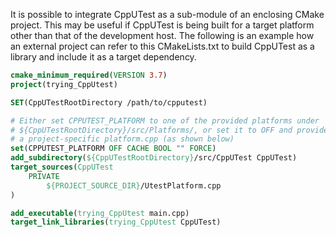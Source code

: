 It is possible to integrate CppUTest as a sub-module of an enclosing CMake
project. This may be useful if CppUTest is being built for a target platform
other than that of the development host. The following is an example how an
external project can refer to this CMakeLists.txt to build CppUTest as a
library and include it as a target dependency.

```cmake
cmake_minimum_required(VERSION 3.7)
project(trying_CppUtest)

SET(CppUTestRootDirectory /path/to/cpputest)

# Either set CPPUTEST_PLATFORM to one of the provided platforms under
# ${CppUTestRootDirectory}/src/Platforms/, or set it to OFF and provide
# a project-specific platform.cpp (as shown below)
set(CPPUTEST_PLATFORM OFF CACHE BOOL "" FORCE)
add_subdirectory(${CppUTestRootDirectory}/src/CppUTest CppUTest)
target_sources(CppUTest
	PRIVATE
		${PROJECT_SOURCE_DIR}/UtestPlatform.cpp
)

add_executable(trying_CppUtest main.cpp)
target_link_libraries(trying_CppUtest CppUTest)
```
